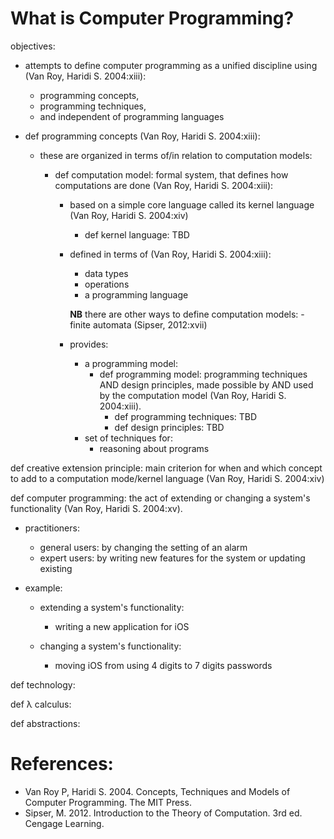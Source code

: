 # What is Computer Programming?
objectives:
- attempts to define computer programming as a unified discipline using (Van Roy, Haridi S. 2004:xiii):
   - programming concepts,
   - programming techniques,
   - and independent of programming languages

- def programming concepts (Van Roy, Haridi S. 2004:xiii):
   - these are organized in terms of/in relation to computation models:
      - def computation model: formal system, that defines how computations are done (Van Roy, Haridi S. 2004:xiii):

         - based on a simple core language called its kernel language (Van Roy, Haridi S. 2004:xiv)
            - def kernel language: TBD

         - defined in terms of (Van Roy, Haridi S. 2004:xiii):
            - data types
            - operations
            - a programming language 
   
            **NB** there are other ways to define computation models:
               - finite automata (Sipser, 2012:xvii) 

         - provides:
            - a programming model:
               - def programming model: programming techniques AND design principles,
                                          made possible by AND used by the computation model (Van Roy, Haridi S. 2004:xiii).
                  - def programming techniques: TBD
                  - def design principles: TBD 
            - set of techniques for:
               - reasoning about programs

def creative extension principle: main criterion for when and which concept to add to a computation mode/kernel language (Van Roy, Haridi S. 2004:xiv)

def computer programming: the act of extending or
                    changing a system's functionality (Van Roy, Haridi S. 2004:xv).
   - practitioners:
      - general users: by changing the setting of an alarm
      - expert users: by writing new features for the system or updating existing

   - example:
      - extending a system's functionality:
         - writing a new application for iOS

      - changing a system's functionality:
         - moving iOS from using 4 digits to 7 digits passwords




def technology:

def λ calculus:

def abstractions:



# References:
- Van Roy P, Haridi S. 2004. Concepts, Techniques and Models of Computer Programming. The MIT Press.
- Sipser, M. 2012. Introduction to the Theory of Computation. 3rd ed. Cengage Learning.

